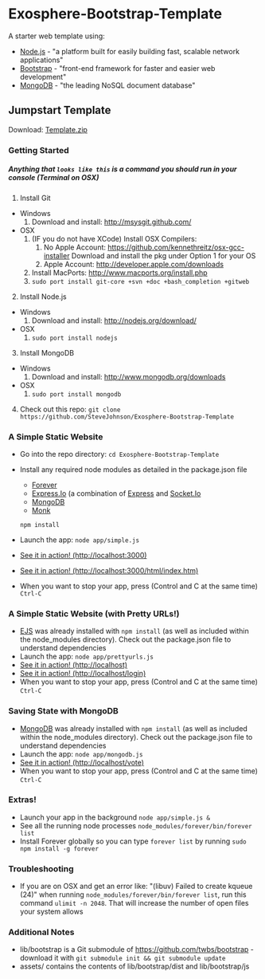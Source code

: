 Exosphere-Bootstrap-Template
============================

A starter web template using:
- [Node.js](http://nodejs.org/) - "a platform built for easily building fast, scalable network applications"
- [Bootstrap](http://getbootstrap.com/) - "front-end framework for faster and easier web development"
- [MongoDB](http://www.mongodb.org/) - "the leading NoSQL document database"




## Jumpstart Template ##

Download: [Template.zip](https://github.com/SteveJohnson/Exosphere-Bootstrap-Template/tree/master/template.zip)







### Getting Started ###

##### Anything that ```looks like this``` is a command you should run in your console (Terminal on OSX) #####

1. Install Git
  - Windows
    1. Download and install: http://msysgit.github.com/
  - OSX
    1. (IF you do not have XCode) Install OSX Compilers: 
       1. No Apple Account: 
          https://github.com/kennethreitz/osx-gcc-installer
          Download and install the pkg under Option 1 for your OS
       2. Apple Account:
          http://developer.apple.com/downloads
    2. Install MacPorts: http://www.macports.org/install.php
    3. ```sudo port install git-core +svn +doc +bash_completion +gitweb```
2. Install Node.js
  - Windows
    1. Download and install: http://nodejs.org/download/
  - OSX
    1. ```sudo port install nodejs```
3. Install MongoDB
  - Windows
    1. Download and install: http://www.mongodb.org/downloads
  - OSX
    1. ```sudo port install mongodb```
4. Check out this repo: ```git clone https://github.com/SteveJohnson/Exosphere-Bootstrap-Template```

### A Simple Static Website ###

- Go into the repo directory: ```cd Exosphere-Bootstrap-Template```
- Install any required node modules as detailed in the package.json file

  - [Forever](https://github.com/nodejitsu/forever)
  - [Express.Io](https://github.com/techpines/express.io) (a combination of [Express](http://expressjs.com/) and [Socket.Io](https://github.com/LearnBoost/socket.io)
  - [MongoDB](http://www.mongodb.org/)
  - [Monk](https://github.com/LearnBoost/monk)

   ```npm install```

- Launch the app: ```node app/simple.js```
- [See it in action! (http://localhost:3000)](http://localhost:3000)
- [See it in action! (http://localhost:3000/html/index.htm)](http://localhost:3000/html/index.htm)
- When you want to stop your app, press (Control and C at the same time) ```Ctrl-C```


### A Simple Static Website (with Pretty URLs!) ###

- [EJS](http://embeddedjs.com/) was already installed with ```npm install``` (as well as included within the node_modules directory). Check out the package.json file to understand dependencies
- Launch the app: ```node app/prettyurls.js```
- [See it in action! (http://localhost)](http://localhost)
- [See it in action! (http://localhost/login)](http://localhost/login)
- When you want to stop your app, press (Control and C at the same time) ```Ctrl-C```


### Saving State with MongoDB ###

- [MongoDB](http://www.mongodb.org/) was already installed with ```npm install``` (as well as included within the node_modules directory). Check out the package.json file to understand dependencies
- Launch the app: ```node app/mongodb.js```
- [See it in action! (http://localhost/vote)](http://localhost/vote)
- When you want to stop your app, press (Control and C at the same time) ```Ctrl-C```


### Extras! ###

- Launch your app in the background ```node app/simple.js &```
- See all the running node processes ```node_modules/forever/bin/forever list```
- Install Forever globally so you can type ```forever list``` by running ```sudo npm install -g forever```


### Troubleshooting ###
- If you are on OSX and get an error like: "(libuv) Failed to create kqueue (24)" when running ```node_modules/forever/bin/forever list```, run this command ```ulimit -n 2048```. That will increase the number of open files your system allows


### Additional Notes ###

- lib/bootstrap is a Git submodule of https://github.com/twbs/bootstrap - download it with ```git submodule init && git submodule update```
- assets/ contains the contents of lib/bootstrap/dist and lib/bootstrap/js